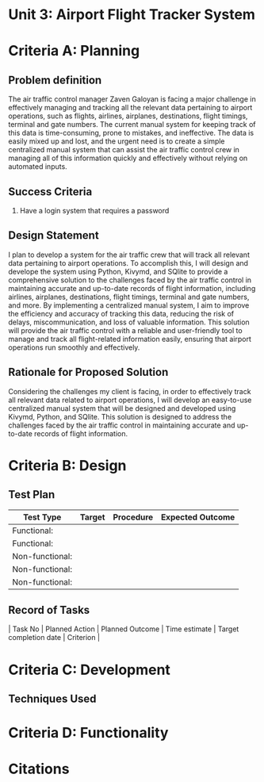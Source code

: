 # Unit 3: Airport Flight Tracker System

# Criteria A: Planning

## Problem definition
The air traffic control manager Zaven Galoyan is facing a major challenge in effectively managing and tracking all the relevant data pertaining to airport operations, such as flights, airlines, airplanes, destinations, flight timings, terminal and gate numbers. The current manual system for keeping track of this data is time-consuming, prone to mistakes, and ineffective. The data is easily mixed up and lost, and the urgent need is to create a simple centralized manual system that can assist the air traffic control crew in managing all of this information quickly and effectively without relying on automated inputs.
## Success Criteria
1. Have a login system that requires a password
## Design Statement 
I plan to develop a system for the air traffic crew that will track all relevant data pertaining to airport operations. To accomplish this, I will design and develope the system using Python, Kivymd, and SQlite to provide a comprehensive solution to the challenges faced by the air traffic control in maintaining accurate and up-to-date records of flight information, including airlines, airplanes, destinations, flight timings, terminal and gate numbers, and more. By implementing a centralized manual system, I aim to improve the efficiency and accuracy of tracking this data, reducing the risk of delays, miscommunication, and loss of valuable information. This solution will provide the air traffic control with a reliable and user-friendly tool to manage and track all flight-related information easily, ensuring that airport operations run smoothly and effectively.

## Rationale for Proposed Solution
Considering the challenges my client is facing, in order to effectively track all relevant data related to airport operations, I will develop an easy-to-use centralized manual system that will be designed and developed using Kivymd, Python, and SQlite. This solution is designed to address the challenges faced by the air traffic control in maintaining accurate and up-to-date records of flight information.
# Criteria B: Design



## Test Plan

| Test Type | Target | Procedure | Expected Outcome |
|-----------|--------|-----------|------------------|
| Functional: |
| Functional: |
| Non-functional: |
| Non-functional: |
| Non-functional: |

## Record of Tasks
| Task No | Planned Action | Planned Outcome | Time estimate | Target completion date | Criterion |


# Criteria C: Development

## Techniques Used



# Criteria D: Functionality


# Citations

